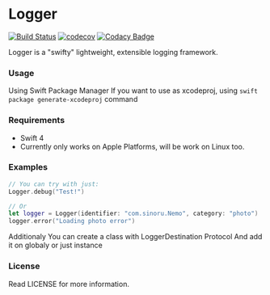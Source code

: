 # Logger
[![Build Status](https://travis-ci.org/sinoru/SwiftLogger.svg?branch=master)](https://travis-ci.org/sinoru/SwiftLogger)
[![codecov](https://codecov.io/gh/sinoru/SwiftLogger/branch/master/graph/badge.svg?token=ZRmyiCxKAB)](https://codecov.io/gh/sinoru/SwiftLogger)
[![Codacy Badge](https://api.codacy.com/project/badge/Grade/dc97e9d512b349309f0bb06f169a6c30)](https://www.codacy.com/app/sinoru/SwiftLogger?utm_source=github.com&amp;utm_medium=referral&amp;utm_content=sinoru/SwiftLogger&amp;utm_campaign=Badge_Grade)

Logger is a "swifty" lightweight, extensible logging framework.

### Usage

Using Swift Package Manager
If you want to use as xcodeproj, using `swift package generate-xcodeproj` command

### Requirements

- Swift 4
- Currently only works on Apple Platforms, will be work on Linux too.

### Examples

```Swift
// You can try with just:
Logger.debug("Test!")

// Or
let logger = Logger(identifier: "com.sinoru.Nemo", category: "photo")
logger.error("Loading photo error")

```

Additionaly You can create a class with LoggerDestination Protocol
And add it on globaly or just instance

### License ###

Read LICENSE for more information.
